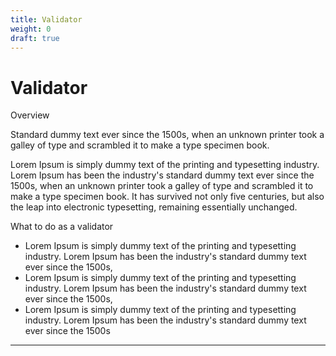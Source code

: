 ```yaml
---
title: Validator
weight: 0
draft: true
---
```


# Validator


<section class="">    
    <div class="font-light text-4xl text-covalent-black pb-12  max-w-screen-md">
     Overview
    </div>
    <p class="text-xl max-w-4xl text-gray-800 mb-6">
    Standard dummy text ever since the 1500s, when an unknown printer took a galley of type and scrambled it to make a type specimen book. 
    </p>
    <p class="text-xl max-w-4xl text-gray-800 mb-6">
    Lorem Ipsum is simply dummy text of the printing and typesetting industry. Lorem Ipsum has been the industry's standard dummy text ever since the 1500s, when an unknown printer took a galley of type and scrambled it to make a type specimen book. It has survived not only five centuries, but also the leap into electronic typesetting, remaining essentially unchanged. 
    </p>
    <div class="font-light text-4xl text-covalent-black py-6 max-w-screen-md">
     What to do as a validator
    </div>
    <ul class="list-disc max-w-3xl">
    <li class="text-xl ">Lorem Ipsum is simply dummy text of the printing and typesetting industry. Lorem Ipsum has been the industry's standard dummy text ever since the 1500s,</li>
    <li class="text-xl ">Lorem Ipsum is simply dummy text of the printing and typesetting industry. Lorem Ipsum has been the industry's standard dummy text ever since the 1500s, </li>
    <li class="text-xl ">Lorem Ipsum is simply dummy text of the printing and typesetting industry. Lorem Ipsum has been the industry's standard dummy text ever since the 1500s</li>
    </ul>
    <hr />
</section>


